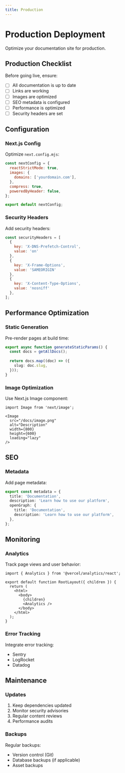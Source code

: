 ```yaml
---
title: Production
---
```


# Production Deployment

Optimize your documentation site for production.

## Production Checklist

Before going live, ensure:

- [ ] All documentation is up to date
- [ ] Links are working
- [ ] Images are optimized
- [ ] SEO metadata is configured
- [ ] Performance is optimized
- [ ] Security headers are set

## Configuration

### Next.js Config

Optimize `next.config.mjs`:

```javascript
const nextConfig = {
  reactStrictMode: true,
  images: {
    domains: ['yourdomain.com'],
  },
  compress: true,
  poweredByHeader: false,
};

export default nextConfig;
```

### Security Headers

Add security headers:

```javascript
const securityHeaders = [
  {
    key: 'X-DNS-Prefetch-Control',
    value: 'on'
  },
  {
    key: 'X-Frame-Options',
    value: 'SAMEORIGIN'
  },
  {
    key: 'X-Content-Type-Options',
    value: 'nosniff'
  },
];
```

## Performance Optimization

### Static Generation

Pre-render pages at build time:

```typescript
export async function generateStaticParams() {
  const docs = getAllDocs();
  
  return docs.map((doc) => ({
    slug: doc.slug,
  }));
}
```

### Image Optimization

Use Next.js Image component:

```tsx
import Image from 'next/image';

<Image
  src="/docs/image.png"
  alt="Description"
  width={800}
  height={600}
  loading="lazy"
/>
```

## SEO

### Metadata

Add page metadata:

```typescript
export const metadata = {
  title: 'Documentation',
  description: 'Learn how to use our platform',
  openGraph: {
    title: 'Documentation',
    description: 'Learn how to use our platform',
  },
};
```

## Monitoring

### Analytics

Track page views and user behavior:

```tsx
import { Analytics } from '@vercel/analytics/react';

export default function RootLayout({ children }) {
  return (
    <html>
      <body>
        {children}
        <Analytics />
      </body>
    </html>
  );
}
```

### Error Tracking

Integrate error tracking:

- Sentry
- LogRocket
- Datadog

## Maintenance

### Updates

1. Keep dependencies updated
2. Monitor security advisories
3. Regular content reviews
4. Performance audits

### Backups

Regular backups:

- Version control (Git)
- Database backups (if applicable)
- Asset backups
